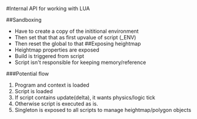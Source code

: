 #Internal API for working with LUA

##Sandboxing
- Have to create a copy of the inititional environment
- Then set that that as first upvalue of script (_ENV)
- Then reset the global to that
##Exposing heightmap
- Heightmap properties are exposed
- Build is triggered from script
- Script isn't responsible for keeping memory/reference


###Potential flow
1. Program and context is loaded
2. Script is loaded
3. If script contains update(delta), it wants physics/logic tick
4. Otherwise script is executed as is.
5. Singleton is exposed to all scripts to manage heightmap/polygon objects

